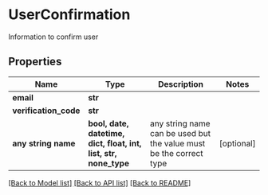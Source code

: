 # UserConfirmation

Information to confirm user

## Properties
Name | Type | Description | Notes
------------ | ------------- | ------------- | -------------
**email** | **str** |  | 
**verification_code** | **str** |  | 
**any string name** | **bool, date, datetime, dict, float, int, list, str, none_type** | any string name can be used but the value must be the correct type | [optional]

[[Back to Model list]](../README.md#documentation-for-models) [[Back to API list]](../README.md#documentation-for-api-endpoints) [[Back to README]](../README.md)


